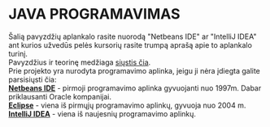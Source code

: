 # JAVA PROGRAMAVIMAS

Šalią pavyzdžių aplankalo rasite nuorodą "Netbeans IDE" ar "IntelliJ IDEA"  ant kurios užvedūs pelės kursorių rasite trumpą aprašą apie to aplankalo turinį.
</br>
Pavyzdžius ir teorinę medžiaga <a href="https://github.com/fontpoint/JAVA/archive/master.zip">siųstis čia</a>.<br/>
Prie projekto yra nurodyta programavimo aplinka, jeigu ji nėra įdiegta galite parsisiųsti čia:  
<a href="http://www.oracle.com/technetwork/articles/javase/jdk-netbeans-jsp-142931.html"><b>Netbeans IDE</b></a> - pirmoji programavimo aplinka gyvuojanti nuo 1997m. Dabar priklausanti Oracle kompanijai. 
<br/>
<a href="https://eclipse.org/"><b>Eclipse</b></a> - viena iš pirmųjų programavimo aplinkų, gyvuoja nuo 2004 m.
<br/><a href="https://www.jetbrains.com/idea/download/"> <b>IntelliJ IDEA</b></a> - viena iš naujesnių programavimo aplinkų.
